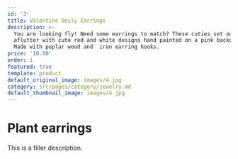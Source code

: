```yaml
---
id: '3'
title: Valentine Doily Earrings
description: >-
  You are looking fly! Need some earrings to match? These cuties set our hearts
  aflutter with cute red and white designs hand painted on a pink background. 
  Made with poplar wood and  iron earring hooks.
price: '10.00'
order: 1
featured: true
template: product
default_original_image: images/4.jpg
category: src/pages/category/jewelry.md
default_thumbnail_image: images/4.jpg
---
```

# Plant earrings

This is a filler description.

